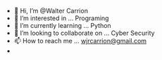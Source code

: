 - 👋 Hi, I’m @Walter Carrion
- 👀 I’m interested in ... Programing
- 🌱 I’m currently learning ... Python
- 💞️ I’m looking to collaborate on ... Cyber Security
- 📫 How to reach me ... wjrcarrion@gmail.com
-  
<!---
Scopecr/Scopecr is a ✨ special ✨ repository because its `README.md` (this file) appears on your GitHub profile.
You can click the Preview link to take a look at your changes.
--->
